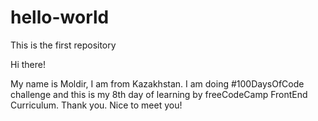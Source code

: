 # hello-world
This is the first repository 


Hi there!

My name is Moldir, I am from Kazakhstan. I am doing #100DaysOfCode challenge and this is my 8th day of learning by freeCodeCamp FrontEnd Curriculum. Thank you.
Nice to meet you!
